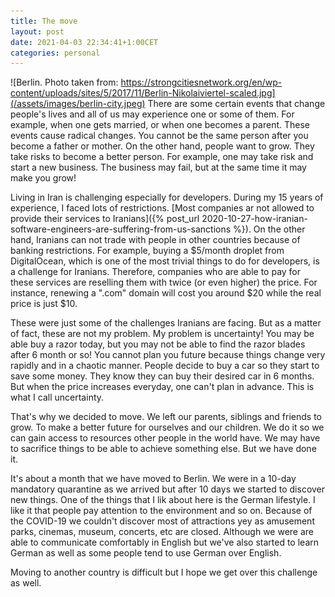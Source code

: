 ```yaml
---
title: The move
layout: post
date: 2021-04-03 22:34:41+1:00CET
categories: personal
---
```


![Berlin. Photo taken from: https://strongcitiesnetwork.org/en/wp-content/uploads/sites/5/2017/11/Berlin-Nikolaiviertel-scaled.jpg](/assets/images/berlin-city.jpeg)
There are some certain events that change people's lives and all of us may experience one or some of them. For example, when one gets married, or when one becomes a parent. These events cause radical changes. You cannot be the same person after you become a father or mother. On the other hand, people want to grow. They take risks to become a better person. For example, one may take risk and start a new business. The business may fail, but at the same time it may make you grow!

Living in Iran is challenging especially for developers. During my 15 years of experience, I faced lots of restrictions. [Most companies ar not allowed to provide their services to Iranians]({% post_url 2020-10-27-how-iranian-software-engineers-are-suffering-from-us-sanctions %}). On the other hand, Iranians can not trade with people in other countries because of banking restrictions. For example, buying a $5/month droplet from DigitalOcean, which is one of the most trivial things to do for developers, is a challenge for Iranians. Therefore, companies who are able to pay for these services are reselling them with twice (or even higher) the price. For instance, renewing a ".com" domain will cost you around $20 while the real price is just $10.

These were just some of the challenges Iranians are facing. But as a matter of fact, these are not my problem. My problem is uncertainty! You may be able buy a razor today, but you may not be able to find the razor blades after 6 month or so! You cannot plan you future because things change very rapidly and in a chaotic manner. People decide to buy a car so they start to save some money. They know they can buy their desired car in 6 months. But when the price increases everyday, one can't plan in advance. This is what I call uncertainty.

That's why we decided to move. We left our parents, siblings and friends to grow. To make a better future for ourselves and our children. We do it so we can gain access to resources other people in the world have. We may have to sacrifice things to be able to achieve something else. But we have done it.

It's about a month that we have moved to Berlin. We were in a 10-day mandatory quarantine as we arrived but after 10 days we started to discover new things. One of the things that I lik about here is the German lifestyle. I like it that people pay attention to the environment and so on. Because of the COVID-19 we couldn't discover most of attractions yey as amusement parks, cinemas, museum, concerts, etc are closed. Although we were are able to communicate comfortably in English but we've also started to learn German as well as some people tend to use German over English.

Moving to another country is difficult but I hope we get over this challenge as well.

